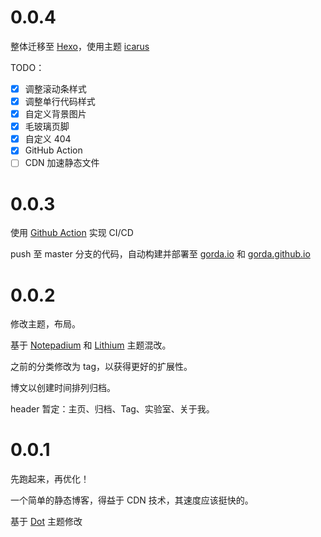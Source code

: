 # 0.0.4

整体迁移至 [Hexo](https://hexo.io/)，使用主题 [icarus](https://github.com/ppoffice/hexo-theme-icarus)

TODO：

- [x] 调整滚动条样式
- [x] 调整单行代码样式
- [x] 自定义背景图片
- [x] 毛玻璃页脚
- [x] 自定义 404 
- [x] GitHub Action
- [ ] CDN 加速静态文件

# 0.0.3

使用 [Github Action](https://github.com/features/actions) 实现 CI/CD

push 至 master 分支的代码，自动构建并部署至 [gorda.io](https://gorda.io) 和 [gorda.github.io](https://gorda.github.io)

# 0.0.2

修改主题，布局。

基于 [Notepadium](https://themes.gohugo.io/hugo-notepadium/) 和 [Lithium](https://themes.gohugo.io/hugo-lithium-theme/) 主题混改。

之前的分类修改为 tag，以获得更好的扩展性。

博文以创建时间排列归档。

header 暂定：主页、归档、Tag、实验室、关于我。

# 0.0.1

先跑起来，再优化！

一个简单的静态博客，得益于 CDN 技术，其速度应该挺快的。

基于 [Dot](https://themes.gohugo.io/dot-hugo-documentation-theme/) 主题修改